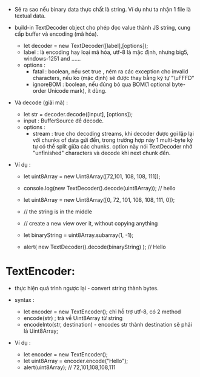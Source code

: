 - Sẽ ra sao nếu binary data thực chất là string. Ví dụ như ta nhận 1 file là textual data.
- build-in TextDecoder object cho phép đọc value thành JS string, cung cấp buffer và encoding (mã hóa).

    + let decoder = new TextDecoder([label],[options]);
    + label : là encoding hay loại mã hóa, utf-8 là mặc định, nhưng big5, windows-1251 and ......
    + options :     
        * fatal : boolean, nếu set true , ném ra các exception cho invalid characters, nếu ko (mặc định) sẽ được thay bằng ký tự "\\uFFFD"
        * ignoreBOM : boolean, nếu đúng bỏ qua BOM(1 optional byte-order Unicode mark), ít dùng.

- Và decode (giải mã) :

    + let str = decoder.decode([input], [options]);
    + input : BufferSource để decode.
    + options : 
        * stream : true cho decoding streams, khi decoder được gọi lặp lại với chunks of data gửi đến, trong trường hợp này 1 multi-byte ký tự có thể split giữa các chunks. option này nói TextDecoder nhớ "unfinished" characters và decode khi next chunk đến.

- Ví dụ :

    + let uint8Array = new Uint8Array([72,101, 108, 108, 111]);
    + console.log(new TextDecoder().decode(uint8Array)); // hello


    + let uint8Array = new Uint8Array([0, 72, 101, 108, 108, 111, 0]);
    + // the string is in the middle
    + // create a new view over it, without copying anything
    + let binaryString = uint8Array.subarray(1, -1);
    + alert( new TextDecoder().decode(binaryString) ); // Hello


# TextEncoder: 
- thực hiện quá trình ngược lại - convert string thành bytes.
- syntax :

    + let encoder = new TextEncoder(); chỉ hỗ trợ utf-8, có 2 method
    + encode(str) ; trả về Uint8Array từ string 
    + encodeInto(str, destination) - encodes str thành destination sẽ phải là Uint8Array;

- Ví dụ :

    + let encoder = new TextEncoder();
    + let uint8Array = encoder.encode("Hello");
    + alert(uint8Array); // 72,101,108,108,111